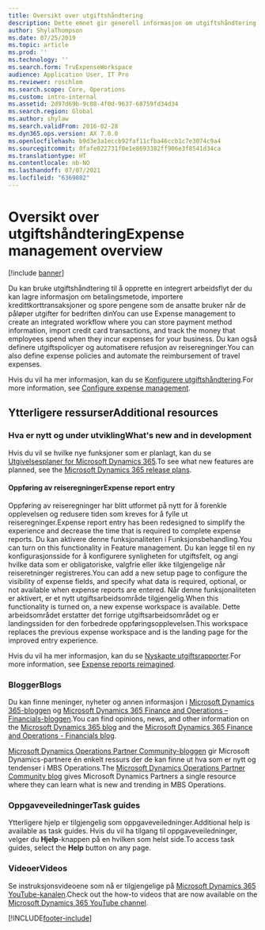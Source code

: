 ```yaml
---
title: Oversikt over utgiftshåndtering
description: Dette emnet gir generell informasjon om utgiftshåndtering og koblinger til flere ressurser. Du kan bruke utgiftshåndtering til å opprette en integrert arbeidsflyt der du kan lagre informasjon om betalingsmetode, importere kredittkorttransaksjoner og spore pengene som de ansatte bruker når de påløper utgifter for bedriften din
author: ShylaThompson
ms.date: 07/25/2019
ms.topic: article
ms.prod: ''
ms.technology: ''
ms.search.form: TrvExpenseWorkspace
audience: Application User, IT Pro
ms.reviewer: roschlom
ms.search.scope: Core, Operations
ms.custom: intro-internal
ms.assetid: 2d97d69b-9c08-4f0d-9637-68759fd34d34
ms.search.region: Global
ms.author: shylaw
ms.search.validFrom: 2016-02-28
ms.dyn365.ops.version: AX 7.0.0
ms.openlocfilehash: b9d3e3a1eccb92faf11cfba46ccb1c7e3074c9a4
ms.sourcegitcommit: 0fafe022731f0e1e8693382ff906e3f8541d34ca
ms.translationtype: HT
ms.contentlocale: nb-NO
ms.lasthandoff: 07/07/2021
ms.locfileid: "6369802"
---
```

# <a name="expense-management-overview"></a><span data-ttu-id="73c10-104">Oversikt over utgiftshåndtering</span><span class="sxs-lookup"><span data-stu-id="73c10-104">Expense management overview</span></span>

[!include [banner](../includes/banner.md)]

<span data-ttu-id="73c10-105">Du kan bruke utgiftshåndtering til å opprette en integrert arbeidsflyt der du kan lagre informasjon om betalingsmetode, importere kredittkorttransaksjoner og spore pengene som de ansatte bruker når de påløper utgifter for bedriften din</span><span class="sxs-lookup"><span data-stu-id="73c10-105">You can use Expense management to create an integrated workflow where you can store payment method information, import credit card transactions, and track the money that employees spend when they incur expenses for your business.</span></span> <span data-ttu-id="73c10-106">Du kan også definere utgiftspolicyer og automatisere refusjon av reiseregninger.</span><span class="sxs-lookup"><span data-stu-id="73c10-106">You can also define expense policies and automate the reimbursement of travel expenses.</span></span>

<span data-ttu-id="73c10-107">Hvis du vil ha mer informasjon, kan du se [Konfigurere utgiftshåndtering](plan-expense-management.md).</span><span class="sxs-lookup"><span data-stu-id="73c10-107">For more information, see [Configure expense management](plan-expense-management.md).</span></span>

## <a name="additional-resources"></a><span data-ttu-id="73c10-108">Ytterligere ressurser</span><span class="sxs-lookup"><span data-stu-id="73c10-108">Additional resources</span></span>

### <a name="whats-new-and-in-development"></a><span data-ttu-id="73c10-109">Hva er nytt og under utvikling</span><span class="sxs-lookup"><span data-stu-id="73c10-109">What's new and in development</span></span>

<span data-ttu-id="73c10-110">Hvis du vil se hvilke nye funksjoner som er planlagt, kan du se [Utgivelsesplaner for Microsoft Dynamics 365](/dynamics365/release-plans/).</span><span class="sxs-lookup"><span data-stu-id="73c10-110">To see what new features are planned, see the [Microsoft Dynamics 365 release plans](/dynamics365/release-plans/).</span></span>

#### <a name="expense-report-entry"></a><span data-ttu-id="73c10-111">Oppføring av reiseregninger</span><span class="sxs-lookup"><span data-stu-id="73c10-111">Expense report entry</span></span>

<span data-ttu-id="73c10-112">Oppføring av reiseregninger har blitt utformet på nytt for å forenkle opplevelsen og redusere tiden som kreves for å fylle ut reiseregninger.</span><span class="sxs-lookup"><span data-stu-id="73c10-112">Expense report entry has been redesigned to simplify the experience and decrease the time that is required to complete expense reports.</span></span> <span data-ttu-id="73c10-113">Du kan aktivere denne funksjonaliteten i Funksjonsbehandling.</span><span class="sxs-lookup"><span data-stu-id="73c10-113">You can turn on this functionality in Feature management.</span></span> <span data-ttu-id="73c10-114">Du kan legge til en ny konfigurasjonsside for å konfigurere synligheten for utgiftsfelt, og angi hvilke data som er obligatoriske, valgfrie eller ikke tilgjengelige når reiseretninger registreres.</span><span class="sxs-lookup"><span data-stu-id="73c10-114">You can add a new setup page to configure the visibility of expense fields, and specify what data is required, optional, or not available when expense reports are entered.</span></span> <span data-ttu-id="73c10-115">Når denne funksjonaliteten er aktivert, er et nytt utgiftsarbeidsområde tilgjengelig.</span><span class="sxs-lookup"><span data-stu-id="73c10-115">When this functionality is turned on, a new expense workspace is available.</span></span> <span data-ttu-id="73c10-116">Dette arbeidsområdet erstatter det forrige utgiftsarbeidsområdet og er landingssiden for den forbedrede oppføringsopplevelsen.</span><span class="sxs-lookup"><span data-stu-id="73c10-116">This workspace replaces the previous expense workspace and is the landing page for the improved entry experience.</span></span>

<span data-ttu-id="73c10-117">Hvis du vil ha mer informasjon, kan du se [Nyskapte utgiftsrapporter](ExpenseWorkspaceNew.md).</span><span class="sxs-lookup"><span data-stu-id="73c10-117">For more information, see [Expense reports reimagined](ExpenseWorkspaceNew.md).</span></span>

### <a name="blogs"></a><span data-ttu-id="73c10-118">Blogger</span><span class="sxs-lookup"><span data-stu-id="73c10-118">Blogs</span></span>

<span data-ttu-id="73c10-119">Du kan finne meninger, nyheter og annen informasjon i [Microsoft Dynamics 365-bloggen](https://community.dynamics.com/b/msftdynamicsblog?c=Enterprise) og [Microsoft Dynamics 365 Finance and Operations – Financials-bloggen](https://community.dynamics.com/365/financeandoperations/b/financials).</span><span class="sxs-lookup"><span data-stu-id="73c10-119">You can find opinions, news, and other information on the [Microsoft Dynamics 365 blog](https://community.dynamics.com/b/msftdynamicsblog?c=Enterprise) and the [Microsoft Dynamics 365 Finance and Operations - Financials blog](https://community.dynamics.com/365/financeandoperations/b/financials).</span></span>

<span data-ttu-id="73c10-120">[Microsoft Dynamics Operations Partner Community-bloggen](https://community.dynamics.com/partner/b/operationspartnercommunityblog) gir Microsoft Dynamics-partnere én enkelt ressurs der de kan finne ut hva som er nytt og tendenser i MBS Operations.</span><span class="sxs-lookup"><span data-stu-id="73c10-120">The [Microsoft Dynamics Operations Partner Community blog](https://community.dynamics.com/partner/b/operationspartnercommunityblog) gives Microsoft Dynamics Partners a single resource where they can learn what is new and trending in MBS Operations.</span></span>

### <a name="task-guides"></a><span data-ttu-id="73c10-121">Oppgaveveiledninger</span><span class="sxs-lookup"><span data-stu-id="73c10-121">Task guides</span></span>

<span data-ttu-id="73c10-122">Ytterligere hjelp er tilgjengelig som oppgaveveiledninger.</span><span class="sxs-lookup"><span data-stu-id="73c10-122">Additional help is available as task guides.</span></span> <span data-ttu-id="73c10-123">Hvis du vil ha tilgang til oppgaveveiledninger, velger du **Hjelp**-knappen på en hvilken som helst side.</span><span class="sxs-lookup"><span data-stu-id="73c10-123">To access task guides, select the **Help** button on any page.</span></span>

### <a name="videos"></a><span data-ttu-id="73c10-124">Videoer</span><span class="sxs-lookup"><span data-stu-id="73c10-124">Videos</span></span>

<span data-ttu-id="73c10-125">Se instruksjonsvideoene som nå er tilgjengelige på [Microsoft Dynamics 365 YouTube-kanalen](https://www.youtube.com/channel/UCJGCg4rB3QSs8y_1FquelBQ).</span><span class="sxs-lookup"><span data-stu-id="73c10-125">Check out the how-to videos that are now available on the [Microsoft Dynamics 365 YouTube channel](https://www.youtube.com/channel/UCJGCg4rB3QSs8y_1FquelBQ).</span></span>


[!INCLUDE[footer-include](../includes/footer-banner.md)]